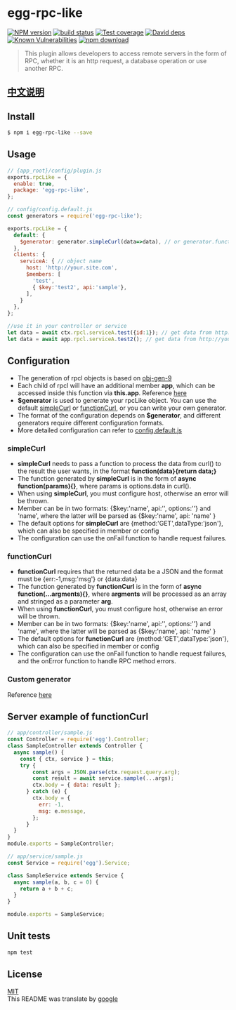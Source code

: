 # egg-rpc-like

[![NPM version][npm-image]][npm-url]
[![build status][travis-image]][travis-url]
[![Test coverage][codecov-image]][codecov-url]
[![David deps][david-image]][david-url]
[![Known Vulnerabilities][snyk-image]][snyk-url]
[![npm download][download-image]][download-url]

[npm-image]: https://img.shields.io/npm/v/egg-rpc-like.svg?style=flat-square
[npm-url]: https://npmjs.org/package/egg-rpc-like
[travis-image]: https://img.shields.io/travis/985ch/egg-rpc-like.svg?style=flat-square
[travis-url]: https://travis-ci.org/985ch/egg-rpc-like
[codecov-image]: https://img.shields.io/codecov/c/github/985ch/egg-rpc-like.svg?style=flat-square
[codecov-url]: https://codecov.io/github/985ch/egg-rpc-like?branch=master
[david-image]: https://img.shields.io/david/985ch/egg-rpc-like.svg?style=flat-square
[david-url]: https://david-dm.org/985ch/egg-rpc-like
[snyk-image]: https://snyk.io/test/npm/egg-rpc-like/badge.svg?style=flat-square
[snyk-url]: https://snyk.io/test/npm/egg-rpc-like
[download-image]: https://img.shields.io/npm/dm/egg-rpc-like.svg?style=flat-square
[download-url]: https://npmjs.org/package/egg-rpc-like

> This plugin allows developers to access remote servers in the form of RPC, whether it is an http request, a database operation or use another RPC.

## [中文说明](./README.zh_CN.md)
## Install

```bash
$ npm i egg-rpc-like --save
```

## Usage

```js
// {app_root}/config/plugin.js
exports.rpcLike = {
  enable: true,
  package: 'egg-rpc-like',
};
```
```js
// config/config.default.js
const generators = require('egg-rpc-like');

exports.rpcLike = {
  default: {
    $generator: generator.simpleCurl(data=>data), // or generator.functionCurl
  },
  clients: {
    serviceA: { // object name
      host: 'http://your.site.com',
      $members: [
        'test',
        { $key:'test2', api:'sample'},
      ],
    }
  },
};
```
```js
//use it in your controller or service
let data = await ctx.rpcl.serviceA.test({id:1}); // get data from http://your.site.com/test?id=1
let data = await app.rpcl.serviceA.test2(); // get data from http://your.site.com/sample
```

## Configuration
* The generation of rpcl objects is based on [obj-gen-9](https://github.com/985ch/obj-gen-9)
* Each child of rpcl will have an additional member **app**, which can be accessed inside this function via **this.app**. Reference [here](./index.js)
* **$generator** is used to generate your rpcLike object. You can use the default [simpleCurl](#simpleCurl) or [functionCurl](#functionCurl), or you can write your own generator.
* The format of the configuration depends on **$generator**, and different generators require different configuration formats.
* More detailed configuration can refer to [config.default.js](./test/fixtures/apps/rpc-like-test/config/config.default.js)

### simpleCurl
* **simpleCurl** needs to pass a function to process the data from curl() to the result the user wants, in the format **function(data}{return data;}**
* The function generated by **simpleCurl** is in the form of **async function(params){}**, where params is options.data in curl().
* When using **simpleCurl**, you must configure host, otherwise an error will be thrown.
* Member can be in two formats: {$key:'name', api:'', options:''} and 'name', where the latter will be parsed as {$key:'name', api: 'name' }
* The default options for **simpleCurl** are {method:'GET',dataType:'json'}, which can also be specified in member or config
* The configuration can use the onFail function to handle request failures.

### functionCurl
* **functionCurl** requires that the returned data be a JSON and the format must be {err:-1,msg:'msg'} or {data:data}
* The function generated by **functionCurl** is in the form of **async function(...argments){}**, where **argments** will be processed as an array and stringed as a parameter **arg**.
* When using **functionCurl**, you must configure host, otherwise an error will be thrown.
* Member can be in two formats: {$key:'name', api:'', options:''} and 'name', where the latter will be parsed as {$key:'name', api: 'name' }
* The default options for **functionCurl** are {method:'GET',dataType:'json'}, which can also be specified in member or config
* The configuration can use the onFail function to handle request failures, and the onError function to handle RPC method errors.

### Custom generator
Reference [here](./index.js)

## Server example of functionCurl

```js
// app/controller/sample.js
const Controller = require('egg').Controller;
class SampleController extends Controller {
  async sample() {
    const { ctx, service } = this;
    try {
        const args = JSON.parse(ctx.request.query.arg);
        const result = await service.sample(...args);
        ctx.body = { data: result };
      } catch (e) {
        ctx.body = {
          err: -1,
          msg: e.message,
        };
      }
  }
}
module.exports = SampleController;
```
```js
// app/service/sample.js
const Service = require('egg').Service;

class SampleService extends Service {
  async sample(a, b, c = 0) {
    return a + b + c;
  }
}

module.exports = SampleService;
```

## Unit tests

```sh
npm test
```

## License

[MIT](LICENSE)<br />
This README was translate by [google](https://translate.google.cn)
